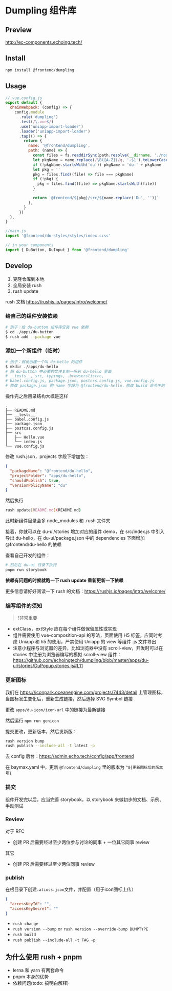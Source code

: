 
# Dumpling 组件库

## Preview

http://ec-components.echoing.tech/

## Install

```bash
npm install @frontend/dumpling
```

## Usage

```javascript
// vue.config.js
export default {
  chainWebpack: (config) => {
    config.module
      .rule('dumpling')
      .test(/\.vue$/)
      .use('uniapp-import-loader')
      .loader('uniapp-import-loader')
      .tap(() => {
        return {
          name: '@frontend/dumpling',
          path: (name) => {
            const files = fs.readdirSync(path.resolve(__dirname, './node_modules/@frontend'))
            let pkgName = name.replace(/\B([A-Z])/g, '-$1').toLowerCase()
            if (!pkgName.startsWith('du')) pkgName = 'du-' + pkgName
            let pkg = ''
            pkg = files.find((file) => file === pkgName)
            if (!pkg) {
              pkg = files.find((file) => pkgName.startsWith(file))
            }

            return `@frontend/${pkg}/src/${name.replace('Du', '')}`
          },
        }
      })
  },
}
```

```javascript
//main.js
import '@frontend/du-styles/styles/index.scss'
```

```javascript
// in your components
import { DuButton, DuInput } from '@frontend/dumpling'
```

## Develop

1. 克隆仓库到本地
2. 全局安装 rush
3. rush update

rush 文档 <https://rushjs.io/pages/intro/welcome/>

### 给自己的组件安装依赖

```bash
# 例子：给 du-button 组件库安装 vue 依赖
$ cd ./apps/du-button
$ rush add --package vue
```

### 添加一个新组件（临时）

```bash
# 例子：假设创建一个叫 du-hello 的组件
$ mkdir ./apps/du-hello
# 把 du-button 中必要的文件复制一份到 du-hello 里面
# __tests__, src, typings, .browserslistrc,
# babel.config.js, package.json, postcss.config.js, vue.config.js
# 修改 package.json 的 name 字段为 @frontend/du-hello，修改 build 命令中的 --name 字段
```

操作完之后目录结构大概是这样

```
.
├── README.md
├── __tests__
├── babel.config.js
├── package.json
├── postcss.config.js
├── src
│   ├── Hello.vue
│   └── index.js
└── vue.config.js
```

修改 rush.json，projects 字段下增加包：

```json
{
  "packageName": "@frontend/du-hello",
  "projectFolder": "apps/du-hello",
  "shouldPublish": true,
  "versionPolicyName": "du"
}
```

然后执行

```bash
rush update[README.md](README.md)
```

此时新组件目录会多 node_modules 和 .rush 文件夹

接着，你就可以在 du-ui/stories 增加对应的组件 demo，在 src/index.js 中引入导出 du-hello，在 du-ui/package.json 中的 dependencies 下面增加 @frontend/du-hello 的依赖

查看自己开发的组件：

```bash
# 然后在 du-ui 目录下执行
pnpm run storybook
```

**依赖有问题的时候就跑一下 rush update 重新更新一下依赖**

更多信息请好好阅读一下 rush 的文档：<https://rushjs.io/pages/intro/welcome/>

### 编写组件的须知

> !非常重要

- extClass，extStyle 应在每个组件做保留属性或实现
- 组件需要使用 vue-composition-api 的写法，页面使用 H5 标签，应同时考虑 Uniapp 和 h5 的使用，严禁使用 Uniapp 的 view 等组件
  .js 文件导出
- 注意小程序与浏览器的差异，比如浏览器中没有 scroll-view，开发时可以在 stories 中注册为浏览器编写的模拟 scroll-view 组件：<https://github.com/echoingtech/dumpling/blob/master/apps/du-ui/stories/DuPopup.stories.js#L11>

### 更新图标

我们在 https://iconpark.oceanengine.com/projects/7443/detail 上管理图标，当图标发生变化后，重新生成链接，然后选择 SVG Symbol 链接

更改 `apps/du-icon/icon-url` 中的链接为最新链接

然后运行 `npm run genicon`

提交更改，更新版本，然后发新版：

```bash
rush version bump
rush publish --include-all -t latest -p
```

去 config 后台：https://admin.echo.tech/config/app/frontend

在 baymax.yaml 中，更新 `@frontend/dumpling` 里的版本为 `^${更新图标后的版本号}`

### 提交

组件开发完以后，应当完善 storybook，以 storybook 来做初步的文档、示例、手动测试

### Review

对于 RFC

- 创建 PR 后需要经过至少两位参与讨论的同事 + 一位其它同事 review

其它

- 创建 PR 后需要经过至少两位同事 review

### publish

在根目录下创建`.alioss.json`文件，并配置（用于icon图标上传）

```json
{
  "accessKeyId": "",
  "accessKeySecret": ""
}

```
 
- `rush change`
- `rush version --bump` or `rush version --override-bump BUMPTYPE`
- `rush build`
- `rush publish --include-all -t TAG -p`

## 为什么使用 rush + pnpm

- lerna 和 yarn 有两套命令
- pnpm 本身的优势
- 依赖问题(todo: 搞明白解释)
